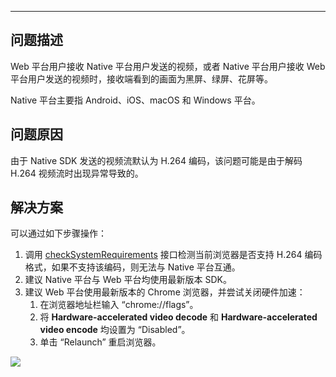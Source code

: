 <Title>如何解决 Web 平台和 Native 平台互通时出现的画面异常问题（如黑屏、绿屏、花屏等）？</Title>



- - -

## 问题描述

Web 平台用户接收 Native 平台用户发送的视频，或者 Native 平台用户接收 Web 平台用户发送的视频时，接收端看到的画面为黑屏、绿屏、花屏等。

<Note title="说明">


Native 平台主要指 Android、iOS、macOS 和 Windows 平台。

</Note>




## 问题原因

由于 Native SDK 发送的视频流默认为 H.264 编码，该问题可能是由于解码 H.264 视频流时出现异常导致的。

## 解决方案

可以通过如下步骤操作：

1. 调用 [checkSystemRequirements](https://doc-zh.zego.im/article/api?doc=Express_Video_SDK_API~javascript_web~class~ZegoExpressEngine#check-system-requirements) 接口检测当前浏览器是否支持 H.264 编码格式，如果不支持该编码，则无法与 Native 平台互通。
2. 建议 Native 平台与 Web 平台均使用最新版本 SDK。
3. 建议 Web 平台使用最新版本的 Chrome 浏览器，并尝试关闭硬件加速：
    1. 在浏览器地址栏输入 “chrome://flags”。
    2. 将 **Hardware-accelerated video decode** 和 **Hardware-accelerated video encode** 均设置为 “Disabled”。
    3. 单击 “Relaunch” 重启浏览器。
<Frame width="512" height="auto" caption=""><Frame width="512" height="auto" caption=""><img src="https://doc-media.zego.im/sdk-doc/Pics/FAQ/hardware_disabled.png" /></Frame></Frame>
